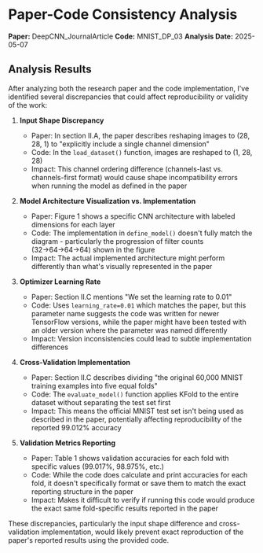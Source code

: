 # Paper-Code Consistency Analysis

**Paper:** DeepCNN_JournalArticle
**Code:** MNIST_DP_03
**Analysis Date:** 2025-05-07

## Analysis Results

After analyzing both the research paper and the code implementation, I've identified several discrepancies that could affect reproducibility or validity of the work:

1. **Input Shape Discrepancy**
   - Paper: In section II.A, the paper describes reshaping images to (28, 28, 1) to "explicitly include a single channel dimension"
   - Code: In the `load_dataset()` function, images are reshaped to (1, 28, 28)
   - Impact: This channel ordering difference (channels-last vs. channels-first format) would cause shape incompatibility errors when running the model as defined in the paper

2. **Model Architecture Visualization vs. Implementation**
   - Paper: Figure 1 shows a specific CNN architecture with labeled dimensions for each layer
   - Code: The implementation in `define_model()` doesn't fully match the diagram - particularly the progression of filter counts (32→64→64→64) shown in the figure
   - Impact: The actual implemented architecture might perform differently than what's visually represented in the paper

3. **Optimizer Learning Rate**
   - Paper: Section II.C mentions "We set the learning rate to 0.01"
   - Code: Uses `learning_rate=0.01` which matches the paper, but this parameter name suggests the code was written for newer TensorFlow versions, while the paper might have been tested with an older version where the parameter was named differently
   - Impact: Version inconsistencies could lead to subtle implementation differences

4. **Cross-Validation Implementation**
   - Paper: Section II.C describes dividing "the original 60,000 MNIST training examples into five equal folds"
   - Code: The `evaluate_model()` function applies KFold to the entire dataset without separating the test set first
   - Impact: This means the official MNIST test set isn't being used as described in the paper, potentially affecting reproducibility of the reported 99.012% accuracy

5. **Validation Metrics Reporting**
   - Paper: Table 1 shows validation accuracies for each fold with specific values (99.017%, 98.975%, etc.)
   - Code: While the code does calculate and print accuracies for each fold, it doesn't specifically format or save them to match the exact reporting structure in the paper
   - Impact: Makes it difficult to verify if running this code would produce the exact same fold-specific results reported in the paper

These discrepancies, particularly the input shape difference and cross-validation implementation, would likely prevent exact reproduction of the paper's reported results using the provided code.